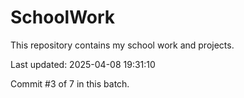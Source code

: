 # SchoolWork

This repository contains my school work and projects.

Last updated: 2025-04-08 19:31:10

Commit #3 of 7 in this batch.